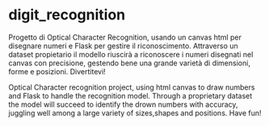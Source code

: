 # digit_recognition
Progetto di Optical Character Recognition, usando un canvas html per disegnare numeri e Flask per gestire il riconoscimento.
Attraverso un dataset propietario il modello riuscirà a riconoscere i numeri disegnati nel canvas con precisione,
gestendo bene una grande varietà di dimensioni, forme e posizioni.
Divertitevi!

Optical Character recognition project, using html canvas to draw numbers and Flask to handle the recognition model.
Through a proprietary dataset the model will succeed to identify the drown numbers with accuracy,
juggling well among a large variety of sizes,shapes and positions.
Have fun!
